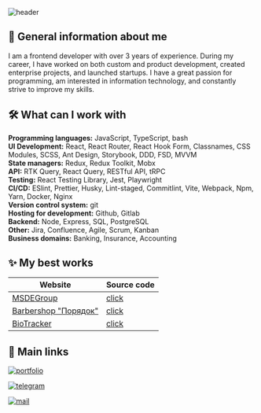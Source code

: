 ![header](https://capsule-render.vercel.app/api?type=waving&color=gradient&height=280&section=header&text=Hello%20all!&fontSize=75&animation=fadeIn&fontAlignY=32&desc=Welcome%20to%20my%20GitHub%20profile!%20My%20name%20is%20Danya!&descAlignY=55&descAlign=50)


## 🚀 General information about me 
I am a frontend developer with over 3 years of experience. During my career, I have worked on both custom and product development, created enterprise projects, and launched startups. I have a great passion for programming, am interested in information technology, and constantly strive to improve my skills.


## 🛠 What can I work with

**Programming languages:** JavaScript, TypeScript, bash\
**UI Development:** React, React Router, React Hook Form, Classnames, CSS Modules, SCSS, Ant Design, Storybook, DDD, FSD, MVVM\
**State managers:** Redux, Redux Toolkit, Mobx\
**API:** RTK Query, React Query, RESTful API, tRPC\
**Testing:** React Testing Library, Jest, Playwright\
**CI/CD:** ESlint, Prettier, Husky, Lint-staged, Commitlint, Vite, Webpack, Npm, Yarn, Docker, Nginx\
**Version control system:** git\
**Hosting for development:** Github, Gitlab\
**Backend:** Node, Express, SQL, PostgreSQL\
**Other:** Jira, Confluence, Agile, Scrum, Kanban\
**Business domains:** Banking, Insurance, Accounting

## ✨ My best works

| Website  | Source code |
| ----- | -------------|
| [MSDEGroup](https://msdegroup.com/) | [click](https://github.com/MSDEGroup) |
| [Barbershop "Порядок"](https://poryadok-barbershop.com/) | [click](https://github.com/poryadok-barbershop/frontend) |
| [BioTracker](https://biotrackerau.netlify.app/) | [click](https://github.com/danyazavarin/diploma) |

## 🔗 Main links
[![portfolio](https://img.shields.io/badge/my_resume-000?style=for-the-badge&logo=ko-fi&logoColor=white)](https://docs.google.com/document/d/1aFsmAQtx4ZMaxd4q2ZkYzzUE8Kc4ZX5q6I1D6sm2y0k/edit?usp=sharing)

[![telegram](https://img.shields.io/badge/Telegram-%2326A5E4?style=for-the-badge&logo=telegram&logoColor=white)](https://t.me/zvdan)

[![mail](https://img.shields.io/badge/Mail-%23005FF9?style=for-the-badge&logo=Mail.Ru&logoColor=white)](mailto:zvr.danny@gmail.com)
